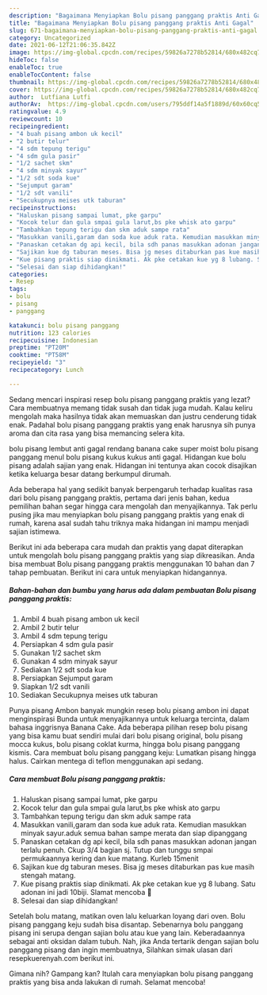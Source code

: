 ```yaml
---
description: "Bagaimana Menyiapkan Bolu pisang panggang praktis Anti Gagal"
title: "Bagaimana Menyiapkan Bolu pisang panggang praktis Anti Gagal"
slug: 671-bagaimana-menyiapkan-bolu-pisang-panggang-praktis-anti-gagal
category: Uncategorized
date: 2021-06-12T21:06:35.842Z
image: https://img-global.cpcdn.com/recipes/59826a7278b52814/680x482cq70/bolu-pisang-panggang-praktis-foto-resep-utama.jpg
hideToc: false
enableToc: true
enableTocContent: false
thumbnail: https://img-global.cpcdn.com/recipes/59826a7278b52814/680x482cq70/bolu-pisang-panggang-praktis-foto-resep-utama.jpg
cover: https://img-global.cpcdn.com/recipes/59826a7278b52814/680x482cq70/bolu-pisang-panggang-praktis-foto-resep-utama.jpg
author:  Lutfiana Lutfi
authorAv:  https://img-global.cpcdn.com/users/795ddf14a5f1889d/60x60cq50/avatar.jpg
ratingvalue: 4.9
reviewcount: 10
recipeingredient:
- "4 buah pisang ambon uk kecil"
- "2 butir telur"
- "4 sdm tepung terigu"
- "4 sdm gula pasir"
- "1/2 sachet skm"
- "4 sdm minyak sayur"
- "1/2 sdt soda kue"
- "Sejumput garam"
- "1/2 sdt vanili"
- "Secukupnya meises utk taburan"
recipeinstructions:
- "Haluskan pisang sampai lumat, pke garpu"
- "Kocok telur dan gula smpai gula larut,bs pke whisk ato garpu"
- "Tambahkan tepung terigu dan skm aduk sampe rata"
- "Masukkan vanili,garam dan soda kue aduk rata. Kemudian masukkan minyak sayur.aduk semua bahan sampe merata dan siap dipanggang"
- "Panaskan cetakan dg api kecil, bila sdh panas masukkan adonan jangan terlalu penuh. Ckup 3/4 bagian sj. Tutup dan tunggu smpai permukaannya kering dan kue matang. Kurleb 15menit"
- "Sajikan kue dg taburan meses. Bisa jg meses ditaburkan pas kue masih stengah matang."
- "Kue pisang praktis siap dinikmati. Ak pke cetakan kue yg 8 lubang. Satu adonan ini jadi 10biji. Slamat mencoba 🤗"
- "Selesai dan siap dihidangkan!"
categories:
- Resep
tags:
- bolu
- pisang
- panggang

katakunci: bolu pisang panggang 
nutrition: 123 calories
recipecuisine: Indonesian
preptime: "PT20M"
cooktime: "PT58M"
recipeyield: "3"
recipecategory: Lunch

---
```



Sedang mencari inspirasi resep bolu pisang panggang praktis yang lezat? Cara membuatnya memang tidak susah dan tidak juga mudah. Kalau keliru mengolah maka hasilnya tidak akan memuaskan dan justru cenderung tidak enak. Padahal bolu pisang panggang praktis yang enak harusnya sih punya aroma dan cita rasa yang bisa memancing selera kita.


bolu pisang lembut anti gagal rendang banana cake super moist bolu pisang panggang menul bolu pisang kukus kukus anti gagal. Hidangan kue bolu pisang adalah sajian yang enak. Hidangan ini tentunya akan cocok disajikan ketika keluarga besar datang berkumpul dirumah.

Ada beberapa hal yang sedikit banyak berpengaruh terhadap kualitas rasa dari bolu pisang panggang praktis, pertama dari jenis bahan, kedua pemilihan bahan segar hingga cara mengolah dan menyajikannya. Tak perlu pusing jika mau menyiapkan bolu pisang panggang praktis yang enak di rumah, karena asal sudah tahu triknya maka hidangan ini mampu menjadi sajian istimewa.


Berikut ini ada beberapa cara mudah dan praktis yang dapat diterapkan untuk mengolah bolu pisang panggang praktis yang siap dikreasikan. Anda bisa membuat Bolu pisang panggang praktis menggunakan 10 bahan dan 7 tahap pembuatan. Berikut ini cara untuk menyiapkan hidangannya.

<!--inarticleads1-->

##### Bahan-bahan dan bumbu yang harus ada dalam pembuatan Bolu pisang panggang praktis:

1. Ambil 4 buah pisang ambon uk kecil
1. Ambil 2 butir telur
1. Ambil 4 sdm tepung terigu
1. Persiapkan 4 sdm gula pasir
1. Gunakan 1/2 sachet skm
1. Gunakan 4 sdm minyak sayur
1. Sediakan 1/2 sdt soda kue
1. Persiapkan Sejumput garam
1. Siapkan 1/2 sdt vanili
1. Sediakan Secukupnya meises utk taburan


Punya pisang Ambon banyak mungkin resep bolu pisang ambon ini dapat menginspirasi Bunda untuk menyajikannya untuk keluarga tercinta, dalam bahasa inggrisnya Banana Cake. Ada beberapa pilihan resep bolu pisang yang bisa kamu buat sendiri mulai dari bolu pisang original, bolu pisang mocca kukus, bolu pisang coklat kurma, hingga bolu pisang panggang kismis. Cara membuat bolu pisang panggang keju: Lumatkan pisang hingga halus. Cairkan mentega di teflon menggunakan api sedang. 

<!--inarticleads2-->

##### Cara membuat Bolu pisang panggang praktis:

1. Haluskan pisang sampai lumat, pke garpu
1. Kocok telur dan gula smpai gula larut,bs pke whisk ato garpu
1. Tambahkan tepung terigu dan skm aduk sampe rata
1. Masukkan vanili,garam dan soda kue aduk rata. Kemudian masukkan minyak sayur.aduk semua bahan sampe merata dan siap dipanggang
1. Panaskan cetakan dg api kecil, bila sdh panas masukkan adonan jangan terlalu penuh. Ckup 3/4 bagian sj. Tutup dan tunggu smpai permukaannya kering dan kue matang. Kurleb 15menit
1. Sajikan kue dg taburan meses. Bisa jg meses ditaburkan pas kue masih stengah matang.
1. Kue pisang praktis siap dinikmati. Ak pke cetakan kue yg 8 lubang. Satu adonan ini jadi 10biji. Slamat mencoba 🤗
1. Selesai dan siap dihidangkan!

Setelah bolu matang, matikan oven lalu keluarkan loyang dari oven. Bolu pisang panggang keju sudah bisa disantap. Sebenarnya bolu panggang pisang ini serupa dengan sajian bolu atau kue yang lain. Keberadaannya sebagai anti oksidan dalam tubuh. Nah, jika Anda tertarik dengan sajian bolu panggang pisang dan ingin membuatnya, Silahkan simak ulasan dari resepkuerenyah.com berikut ini. 

Gimana nih? Gampang kan? Itulah cara menyiapkan bolu pisang panggang praktis yang bisa anda lakukan di rumah. Selamat mencoba!
